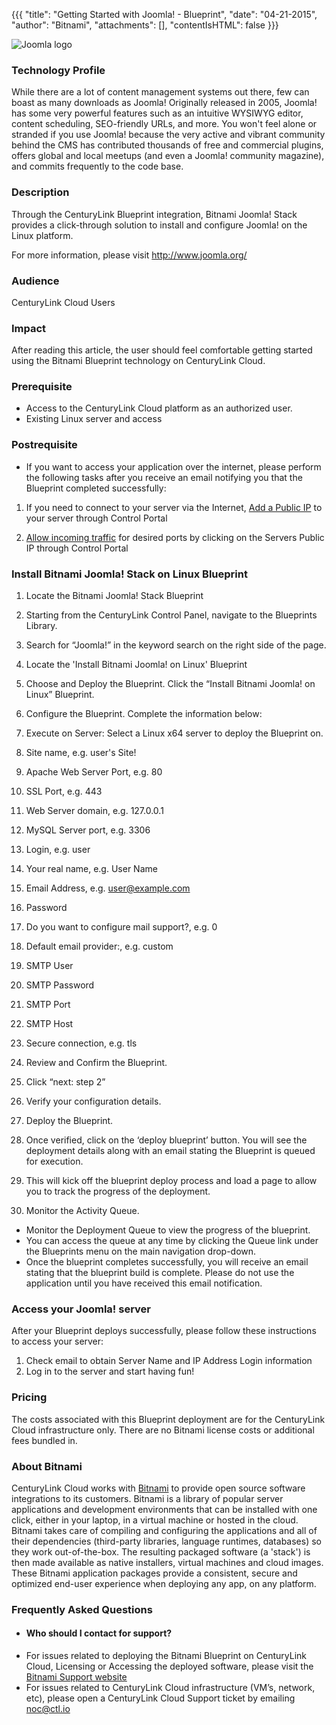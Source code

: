 {{{
  "title": "Getting Started with Joomla! - Blueprint",
  "date": "04-21-2015",
  "author": "Bitnami",
  "attachments": [],
  "contentIsHTML": false
}}}

![Joomla logo](https://bitnami.com/assets/stacks/joomla/img/joomla-stack-220x234.png)

### Technology Profile

While there are a lot of content management systems out there, few can boast as many downloads as Joomla! Originally released in 2005, Joomla! has some very powerful features such as an intuitive WYSIWYG editor, content scheduling, SEO-friendly URLs, and more. You won't feel alone or stranded if you use Joomla! because the very active and vibrant community behind the CMS has contributed thousands of free and commercial plugins, offers global and local meetups (and even a Joomla! community magazine), and commits frequently to the code base.

### Description

Through the CenturyLink Blueprint integration, Bitnami Joomla! Stack provides a click-through solution to install and configure Joomla! on the Linux platform.

For more information, please visit http://www.joomla.org/


### Audience
CenturyLink Cloud Users

### Impact
After reading this article, the user should feel comfortable getting started using the Bitnami Blueprint technology on CenturyLink Cloud.


### Prerequisite
- Access to the CenturyLink Cloud platform as an authorized user.
- Existing Linux server and access

### Postrequisite
- If you want to access your application over the internet, please perform the following tasks after you receive an email notifying you that the Blueprint completed successfully:

1. If you need to connect to your server via the Internet, [Add a Public IP](../Network/how-to-add-public-ip-to-virtual-machine.md) to your server through Control Portal

2. [Allow incoming traffic](../Network/how-to-add-public-ip-to-virtual-machine.md) for desired ports by clicking on the Servers Public IP through Control Portal

### Install Bitnami Joomla! Stack on Linux Blueprint
1. Locate the Bitnami Joomla! Stack Blueprint
  1. Starting from the CenturyLink Control Panel, navigate to the Blueprints Library.
  2. Search for “Joomla!” in the keyword search on the right side of the page.
  3. Locate the 'Install Bitnami Joomla! on Linux' Blueprint

2. Choose and Deploy the Blueprint. Click the “Install Bitnami Joomla! on Linux” Blueprint.

3. Configure the Blueprint. Complete the information below:
  1. Execute on Server: Select a Linux x64 server to deploy the Blueprint on.
  2. Site name, e.g. user's Site!
  3. Apache Web Server Port, e.g. 80
  4. SSL Port, e.g. 443
  5. Web Server domain, e.g. 127.0.0.1
  6. MySQL Server port, e.g. 3306
  7. Login, e.g. user
  8. Your real name, e.g. User Name
  9. Email Address, e.g. user@example.com
  10. Password
  11. Do you want to configure mail support?, e.g. 0
  12. Default email provider:, e.g. custom
  13. SMTP User
  14. SMTP Password
  15. SMTP Port
  16. SMTP Host
  17. Secure connection, e.g. tls


4. Review and Confirm the Blueprint.
  1. Click “next: step 2”
  2. Verify your configuration details.

5. Deploy the Blueprint.
  1. Once verified, click on the ‘deploy blueprint’ button. You will see the deployment details along with an email stating the Blueprint is queued for execution.
  2. This will kick off the blueprint deploy process and load a page to allow you to track the progress of the deployment.

6. Monitor the Activity Queue.
  * Monitor the Deployment Queue to view the progress of the blueprint.
  * You can access the queue at any time by clicking the Queue link under the Blueprints menu on the main navigation drop-down.
  * Once the blueprint completes successfully, you will receive an email stating that the blueprint build is complete. Please do not use the application until you have received this email notification.


### Access your Joomla! server
After your Blueprint deploys successfully, please follow these instructions to access your server:
  1. Check email to obtain Server Name and IP Address Login information
  2. Log in to the server and start having fun!


### Pricing
The costs associated with this Blueprint deployment are for the CenturyLink Cloud infrastructure only.  There are no Bitnami license costs or additional fees bundled in.

### About Bitnami
CenturyLink Cloud works with [Bitnami](http://www.bitnami.com) to provide open source software integrations to its customers.  Bitnami is a library of popular server applications and development environments that can be installed with one click, either in your laptop, in a virtual machine or hosted in the cloud. Bitnami takes care of compiling and configuring the applications and all of their dependencies (third-party libraries, language runtimes, databases) so they work out-of-the-box. The resulting packaged software (a 'stack') is then made available as native installers, virtual machines and cloud images. These Bitnami application packages provide a consistent, secure and optimized end-user experience when deploying any app, on any platform.

### Frequently Asked Questions

- #### Who should I contact for support?
- For issues related to deploying the Bitnami Blueprint on CenturyLink Cloud, Licensing or Accessing the deployed software, please visit the [Bitnami Support website](http://www.bitnami.com/support)
- For issues related to CenturyLink Cloud infrastructure (VM’s, network, etc), please open a CenturyLink Cloud Support ticket by emailing noc@ctl.io